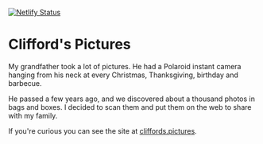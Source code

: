[![Netlify Status](https://api.netlify.com/api/v1/badges/65930cc8-f2a1-4c0d-893f-236011dc4316/deploy-status)](https://app.netlify.com/sites/cliffords-pictures/deploys)

# Clifford's Pictures

My grandfather took a lot of pictures. He had a Polaroid instant camera hanging from his neck at every Christmas, Thanksgiving, birthday and barbecue.

He passed a few years ago, and we discovered about a thousand photos in bags and boxes. I decided to scan them and put them on the web to share with my family.

If you're curious you can see the site at [cliffords.pictures](https://cliffords.pictures).
